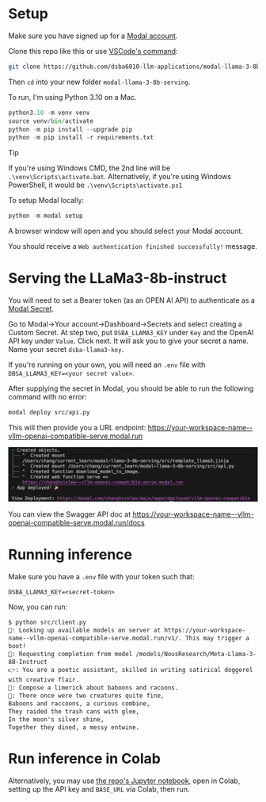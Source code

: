 # Setup

Make sure you have signed up for a [Modal account](https://modal.com/).

Clone this repo like this or use [VSCode's command](https://code.visualstudio.com/docs/sourcecontrol/intro-to-git#_clone-a-repository-locally): 

```bash
git clone https://github.com/dsba6010-llm-applications/modal-llama-3-8b-serving.git
```

Then `cd` into your new folder `modal-llama-3-8b-serving`.

To run, I'm using Python 3.10 on a Mac.

```python
python3.10 -m venv venv
source venv/bin/activate
python -m pip install --upgrade pip
python -m pip install -r requirements.txt
```

> [!TIP]
> If you're using Windows CMD, the 2nd line will be `.\venv\Scripts\activate.bat`. 
> Alternatively, if you're using Windows PowerShell, it would be `.\venv\Scripts\activate.ps1`

To setup Modal locally:

```python
python -m modal setup
```

A browser window will open and you should select your Modal account. 

You should receive a `Web authentication finished successfully!` message.

# Serving the LLaMa3-8b-instruct

You will need to set a Bearer token (as an OPEN AI API) to authenticate as a [Modal Secret](https://modal.com/docs/guide/secrets).

Go to Modal→Your account→Dashboard→Secrets and select creating a Custom Secret. At step two, put `DSBA_LLAMA3_KEY` under `Key` and the OpenAI API key under `Value`. Click next. It will ask you to give your secret a name. Name your secret `dsba-llama3-key`.

If you're running on your own, you will need an `.env` file with `DBSA_LLAMA3_KEY=<your secret value>`. 

After supplying the secret in Modal, you should be able to run the following command with no error:

```bash
modal deploy src/api.py
```

This will then provide you a URL endpoint: <https://your-workspace-name--vllm-openai-compatible-serve.modal.run>

![Example of a successful Modal deployment](docs/modal-deploy.png)

You can view the Swagger API doc at <https://your-workspace-name--vllm-openai-compatible-serve.modal.run/docs>


# Running inference

Make sure you have a `.env` file with your token such that:

```
DSBA_LLAMA3_KEY=<secret-token>
```

Now, you can run:

```
$ python src/client.py
🧠: Looking up available models on server at https://your-workspace-name--vllm-openai-compatible-serve.modal.run/v1/. This may trigger a boot!
🧠: Requesting completion from model /models/NousResearch/Meta-Llama-3-8B-Instruct
👉: You are a poetic assistant, skilled in writing satirical doggerel with creative flair.
👤: Compose a limerick about baboons and racoons.
🤖: There once were two creatures quite fine,
Baboons and raccoons, a curious combine,
They raided the trash cans with glee,
In the moon's silver shine,
Together they dined, a messy entwine.
```

# Run inference in Colab

Alternatively, you may use [the repo's Jupyter notebook](/notebooks/dsba6010_openai_api_prompting_with_modal.ipynb), open in Colab, setting up the API key and `BASE_URL` via Colab, then run.

